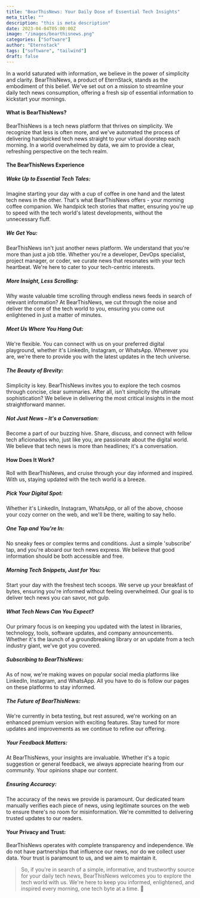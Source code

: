 ```yaml
---
title: "BearThisNews: Your Daily Dose of Essential Tech Insights"
meta_title: ""
description: "this is meta description"
date: 2023-04-04T05:00:00Z
image: "/images/bearthisnews.png"
categories: ["Software"]
author: "Eternstack"
tags: ["software", "tailwind"]
draft: false
---
```

In a world saturated with information, we believe in the power of simplicity and clarity. BearThisNews, a product of EternStack, stands as the embodiment of this belief. We've set out on a mission to streamline your daily tech news consumption, offering a fresh sip of essential information to kickstart your mornings.
#### What is BearThisNews?
BearThisNews is a tech news platform that thrives on simplicity. We recognize that less is often more, and we've automated the process of delivering handpicked tech news straight to your virtual doorstep each morning. In a world overwhelmed by data, we aim to provide a clear, refreshing perspective on the tech realm.

#### The BearThisNews Experience

##### Wake Up to Essential Tech Tales:
Imagine starting your day with a cup of coffee in one hand and the latest tech news in the other. That's what BearThisNews offers - your morning coffee companion. We handpick tech stories that matter, ensuring you're up to speed with the tech world's latest developments, without the unnecessary fluff.

##### We Get You:
BearThisNews isn't just another news platform. We understand that you're more than just a job title. Whether you're a developer, DevOps specialist, project manager, or coder, we curate news that resonates with your tech heartbeat. We're here to cater to your tech-centric interests.

##### More Insight, Less Scrolling:
Why waste valuable time scrolling through endless news feeds in search of relevant information? At BearThisNews, we cut through the noise and deliver the core of the tech world to you, ensuring you come out enlightened in just a matter of minutes.

##### Meet Us Where You Hang Out:
We're flexible. You can connect with us on your preferred digital playground, whether it's LinkedIn, Instagram, or WhatsApp. Wherever you are, we're there to provide you with the latest updates in the tech universe.

##### The Beauty of Brevity:
Simplicity is key. BearThisNews invites you to explore the tech cosmos through concise, clear summaries. After all, isn't simplicity the ultimate sophistication? We believe in delivering the most critical insights in the most straightforward manner.

##### Not Just News – It's a Conversation:
Become a part of our buzzing hive. Share, discuss, and connect with fellow tech aficionados who, just like you, are passionate about the digital world. We believe that tech news is more than headlines; it's a conversation.

#### How Does It Work?
Roll with BearThisNews, and cruise through your day informed and inspired. With us, staying updated with the tech world is a breeze.

##### Pick Your Digital Spot:
Whether it's LinkedIn, Instagram, WhatsApp, or all of the above, choose your cozy corner on the web, and we'll be there, waiting to say hello.

##### One Tap and You're In:
No sneaky fees or complex terms and conditions. Just a simple 'subscribe' tap, and you're aboard our tech news express. We believe that good information should be both accessible and free.

##### Morning Tech Snippets, Just for You:
Start your day with the freshest tech scoops. We serve up your breakfast of bytes, ensuring you're informed without feeling overwhelmed. Our goal is to deliver tech news you can savor, not gulp.

##### What Tech News Can You Expect?

Our primary focus is on keeping you updated with the latest in libraries, technology, tools, software updates, and company announcements. Whether it's the launch of a groundbreaking library or an update from a tech industry giant, we've got you covered.

##### Subscribing to BearThisNews:

As of now, we're making waves on popular social media platforms like LinkedIn, Instagram, and WhatsApp. All you have to do is follow our pages on these platforms to stay informed.

##### The Future of BearThisNews:

We're currently in beta testing, but rest assured, we're working on an enhanced premium version with exciting features. Stay tuned for more updates and improvements as we continue to refine our offering.

##### Your Feedback Matters:

At BearThisNews, your insights are invaluable. Whether it's a topic suggestion or general feedback, we always appreciate hearing from our community. Your opinions shape our content.

##### Ensuring Accuracy:

The accuracy of the news we provide is paramount. Our dedicated team manually verifies each piece of news, using legitimate sources on the web to ensure there's no room for misinformation. We're committed to delivering trusted updates to our readers.
#### Your Privacy and Trust:
BearThisNews operates with complete transparency and independence. We do not have partnerships that influence our news, nor do we collect user data. Your trust is paramount to us, and we aim to maintain it.

> So, if you're in search of a simple, informative, and trustworthy source for your daily tech news, BearThisNews welcomes you to explore the tech world with us. We're here to keep you informed, enlightened, and inspired every morning, one tech byte at a time. 🚀



